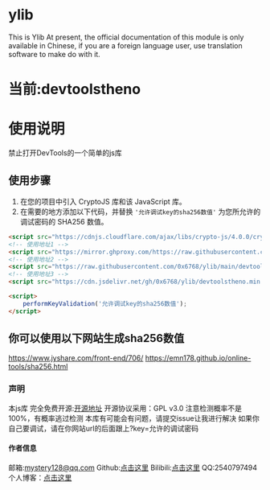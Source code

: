 # ylib
This is Ylib
At present, the official documentation of this module is only available in Chinese, if you are a foreign language user, use translation software to make do with it.

# 当前:devtoolstheno
# 使用说明

禁止打开DevTools的一个简单的js库

## 使用步骤

1. 在您的项目中引入 CryptoJS 库和该 JavaScript 库。
2. 在需要的地方添加以下代码，并替换 `'允许调试key的sha256数值'` 为您所允许的调试密码的 SHA256 数值。

```html
<script src="https://cdnjs.cloudflare.com/ajax/libs/crypto-js/4.0.0/crypto-js.min.js"></script>
<!-- 使用地址1 -->
<script src="https://mirror.ghproxy.com/https://raw.githubusercontent.com/0x6768/ylib/main/devtoolstheno.min.js"></script>
<!-- 使用地址2 -->
<script src="https://raw.githubusercontent.com/0x6768/ylib/main/devtoolstheno.min.js"></script>
<!-- 使用地址3 -->
<script src="https://cdn.jsdelivr.net/gh/0x6768/ylib/devtoolstheno.min.js"></script>

<script>
    performKeyValidation('允许调试key的sha256数值');
</script>
```
## 你可以使用以下网站生成sha256数值
https://www.jyshare.com/front-end/706/
https://emn178.github.io/online-tools/sha256.html
### 声明
本js库 完全免费开源:[开源地址][1] 开源协议采用：GPL v3.0
注意检测概率不是100%，有概率逃过检测
本库有可能会有问题，请提交issue让我进行解决
如果你自己要调试，请在你网站url的后面跟上?key=允许的调试密码

#### 作者信息
邮箱:mystery128@qq.com
Github:[点击这里][2]
Bilibili:[点击这里][3]
QQ:2540797494
个人博客：[点击这里][4]


  [1]: https://github.com/0x6768/ylib
  [2]: https://github.com/0x6768
  [3]: https://space.bilibili.com/493847518?spm_id_from=..0.0
  [4]: https://blog.yang233.eu.org/
